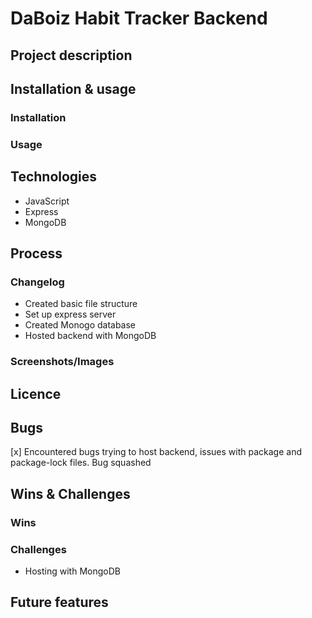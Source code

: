 # DaBoiz Habit Tracker Backend
## Project description

## Installation & usage
### Installation

### Usage

## Technologies
- JavaScript
- Express
- MongoDB

## Process
### Changelog
- Created basic file structure
- Set up express server
- Created Monogo database
- Hosted backend with MongoDB

### Screenshots/Images

## Licence 

## Bugs
[x] Encountered bugs trying to host backend, issues with package and package-lock files. Bug squashed

## Wins & Challenges
### Wins

### Challenges
- Hosting with MongoDB

## Future features
